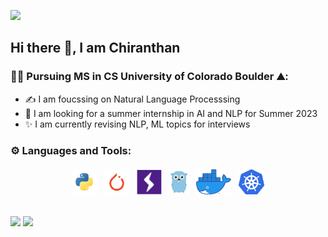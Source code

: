 ![](https://komarev.com/ghpvc/?username=chiranthans23)
## Hi there 👋, I am Chiranthan

### 👨‍🎓 Pursuing MS in CS University of Colorado Boulder ⛰️:
- ✍️ I am foucssing on Natural Language Processsing
- 📨 I am looking for a summer internship in AI and NLP for Summer 2023
- ✨ I am currently revising NLP, ML topics for interviews



### ⚙️ Languages and Tools:
<p align="center">
<img src="https://raw.githubusercontent.com/github/explore/80688e429a7d4ef2fca1e82350fe8e3517d3494d/topics/python/python.png" alt="Python" height="40" style="vertical-align:top; margin:4px">
<img src="pytorch-logo.png" alt="Pytorch" height="40" style="vertical-align:top; margin:4px">
<img src="PyTorch_Lightning_Logo.png" alt="Pytorch Lightning" height="40" style="vertical-align:top; margin:4px">
<img src="go.png" alt="Golang" height="40" style="vertical-align:top; margin:4px">
 <img src="docker.png" alt="Docker" height="40" style="vertical-align:top; margin:4px">
 <img src="kubernetes.png" alt="Kubernetes" height="40" style="vertical-align:top; margin:4px">
</p>

<br/>


  <img style="vertical-align:top" align="center" src="https://github-readme-stats.vercel.app/api?username=chiranthans23&show_icons=true&theme=radical"/>
</a>
<a href="https://github.com/chiranthans23">
  <img align="center" style="vertical-align:top" src="https://github-readme-stats.vercel.app/api/top-langs/?username=chiranthans23&layout=compact"/>
</a>



